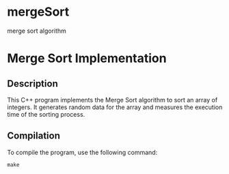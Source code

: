 # mergeSort
merge sort algorithm

# Merge Sort Implementation

## Description

This C++ program implements the Merge Sort algorithm to sort an array of integers. It generates random data for the array and measures the execution time of the sorting process.

## Compilation

To compile the program, use the following command:
```shell
make

